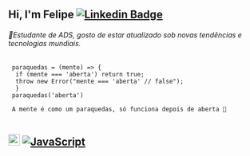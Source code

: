  ## Hi, I'm Felipe [![Linkedin Badge](https://img.shields.io/badge/-LinkedIn-blue?style=flat-square&logo=Linkedin&logoColor=white&link=https://https://www.linkedin.com/in/ollveira/)](https://www.linkedin.com/in/ollveira/)

###### 🔹Estudante de ADS, gosto de estar atualizado sob novas tendências e tecnologias mundiais. 

     paraquedas = (mente) => {
      if (mente === 'aberta') return true;
      throw new Error("mente === 'aberta' // false");
      } 
     paraquedas('aberta')

     A mente é como um paraquedas, só funciona depois de aberta 🚀
<div style="display:flex;"> 
     
    

## <img src="https://cdn.jsdelivr.net/gh/devicons/devicon/icons/git/git-original.svg" width="23" height="23"/> [![JavaScript](https://img.shields.io/badge/--F7DF1E?logo=javascript&logoColor=000)](https://www.javascript.com/)
 

</div>
 


